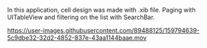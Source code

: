 In this application, cell design was made with .xib file. Paging with UITableView and filtering on the list with SearchBar.


https://user-images.githubusercontent.com/89488125/159794639-5c9dbe32-32d2-4852-837e-43aa1144baae.mov




